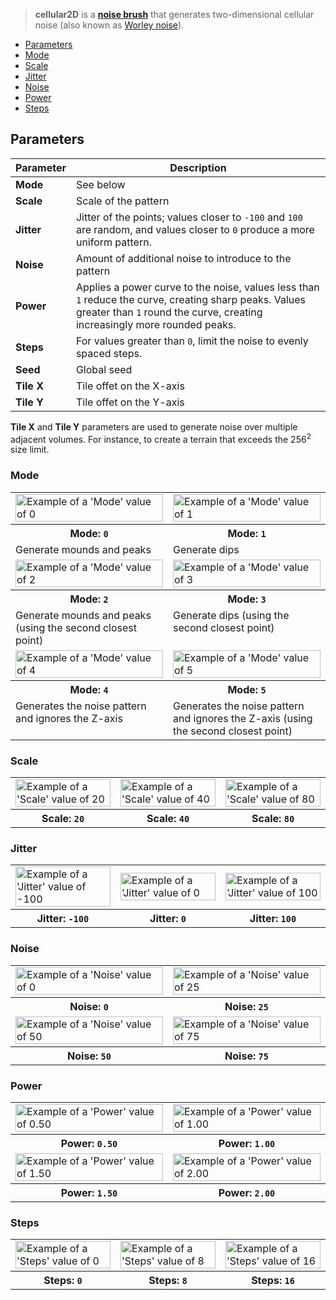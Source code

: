 > **cellular2D** is a **[noise brush](Noise-Brushes)** that generates two-dimensional cellular noise (also known as [Worley noise](https://en.wikipedia.org/wiki/Worley_noise)).

<!-- TOC -->
- [Parameters](#parameters)
- [Mode](#mode)
- [Scale](#scale)
- [Jitter](#jitter)
- [Noise](#noise)
- [Power](#power)
- [Steps](#steps)

## Parameters

Parameter | Description
--------- | -----------
**Mode**   | See below
**Scale**  | Scale of the pattern
**Jitter** | Jitter of the points; values closer to `-100` and `100` are random, and values closer to `0` produce a more uniform pattern.
**Noise**  | Amount of additional noise to introduce to the pattern
**Power**  | Applies a power curve to the noise, values less than `1` reduce the curve, creating sharp peaks. Values greater than `1` round the curve, creating increasingly more rounded peaks.
**Steps**  | For values greater than `0`, limit the noise to evenly spaced steps.
**Seed**   | Global seed
**Tile X** | Tile offet on the X-axis
**Tile Y** | Tile offet on the Y-axis

**Tile X** and **Tile Y** parameters are used to generate noise over multiple adjacent volumes. For instance, to create a terrain that exceeds the 256<sup>2</sup> size limit.

### Mode

<!-- SAMPLE cellular2D mode 2 -->
<table>
	<tr>
		<td width="50%"><img width="100%" src="https://s3.amazonaws.com/misc.lachlanmcdonald.com/magicavoxel-shaders/0.11.2/cellular2D_mode0_compressed.jpg" alt="Example of a 'Mode' value of 0"></td>
		<td width="50%"><img width="100%" src="https://s3.amazonaws.com/misc.lachlanmcdonald.com/magicavoxel-shaders/0.11.2/cellular2D_mode1_compressed.jpg" alt="Example of a 'Mode' value of 1"></td>
	</tr>
	<tr>
		<th>Mode: <code>0</code></th>
		<th>Mode: <code>1</code></th>
	</tr>
	<tr>
		<td valign="top">Generate mounds and peaks</td>
		<td valign="top">Generate dips</td>
	</tr>
	<tr>
		<td width="50%"><img width="100%" src="https://s3.amazonaws.com/misc.lachlanmcdonald.com/magicavoxel-shaders/0.11.2/cellular2D_mode2_compressed.jpg" alt="Example of a 'Mode' value of 2"></td>
		<td width="50%"><img width="100%" src="https://s3.amazonaws.com/misc.lachlanmcdonald.com/magicavoxel-shaders/0.11.2/cellular2D_mode3_compressed.jpg" alt="Example of a 'Mode' value of 3"></td>
	</tr>
	<tr>
		<th>Mode: <code>2</code></th>
		<th>Mode: <code>3</code></th>
	</tr>
	<tr>
		<td valign="top">Generate mounds and peaks (using the second closest point)</td>
		<td valign="top">Generate dips (using the second closest point)</td>
	</tr>
	<tr>
		<td width="50%"><img width="100%" src="https://s3.amazonaws.com/misc.lachlanmcdonald.com/magicavoxel-shaders/0.11.2/cellular2D_mode4_compressed.jpg" alt="Example of a 'Mode' value of 4"></td>
		<td width="50%"><img width="100%" src="https://s3.amazonaws.com/misc.lachlanmcdonald.com/magicavoxel-shaders/0.11.2/cellular2D_mode5_compressed.jpg" alt="Example of a 'Mode' value of 5"></td>
	</tr>
	<tr>
		<th>Mode: <code>4</code></th>
		<th>Mode: <code>5</code></th>
	</tr>
	<tr>
		<td valign="top">Generates the noise pattern and ignores the Z-axis</td>
		<td valign="top">Generates the noise pattern and ignores the Z-axis (using the second closest point)</td>
	</tr>
</table>
<!-- END -->

### Scale

<!-- SAMPLE cellular2D scale 3 -->
<table>
	<tr>
		<td width="33.33%"><img width="100%" src="https://s3.amazonaws.com/misc.lachlanmcdonald.com/magicavoxel-shaders/0.11.2/cellular2D_scale20_compressed.jpg" alt="Example of a 'Scale' value of 20"></td>
		<td width="33.33%"><img width="100%" src="https://s3.amazonaws.com/misc.lachlanmcdonald.com/magicavoxel-shaders/0.11.2/cellular2D_scale40_compressed.jpg" alt="Example of a 'Scale' value of 40"></td>
		<td width="33.33%"><img width="100%" src="https://s3.amazonaws.com/misc.lachlanmcdonald.com/magicavoxel-shaders/0.11.2/cellular2D_scale80_compressed.jpg" alt="Example of a 'Scale' value of 80"></td>
	</tr>
	<tr>
		<th>Scale: <code>20</code></th>
		<th>Scale: <code>40</code></th>
		<th>Scale: <code>80</code></th>
	</tr>
</table>
<!-- END -->

### Jitter

<!-- SAMPLE cellular2D jitter 3 -->
<table>
	<tr>
		<td width="33.33%"><img width="100%" src="https://s3.amazonaws.com/misc.lachlanmcdonald.com/magicavoxel-shaders/0.11.2/cellular2D_jitter-100_compressed.jpg" alt="Example of a 'Jitter' value of -100"></td>
		<td width="33.33%"><img width="100%" src="https://s3.amazonaws.com/misc.lachlanmcdonald.com/magicavoxel-shaders/0.11.2/cellular2D_jitter0_compressed.jpg" alt="Example of a 'Jitter' value of 0"></td>
		<td width="33.33%"><img width="100%" src="https://s3.amazonaws.com/misc.lachlanmcdonald.com/magicavoxel-shaders/0.11.2/cellular2D_jitter100_compressed.jpg" alt="Example of a 'Jitter' value of 100"></td>
	</tr>
	<tr>
		<th>Jitter: <code>-100</code></th>
		<th>Jitter: <code>0</code></th>
		<th>Jitter: <code>100</code></th>
	</tr>
</table>
<!-- END -->

### Noise

<!-- SAMPLE cellular2D noise 2 -->
<table>
	<tr>
		<td width="50%"><img width="100%" src="https://s3.amazonaws.com/misc.lachlanmcdonald.com/magicavoxel-shaders/0.11.2/cellular2D_noise0_compressed.jpg" alt="Example of a 'Noise' value of 0"></td>
		<td width="50%"><img width="100%" src="https://s3.amazonaws.com/misc.lachlanmcdonald.com/magicavoxel-shaders/0.11.2/cellular2D_noise25_compressed.jpg" alt="Example of a 'Noise' value of 25"></td>
	</tr>
	<tr>
		<th>Noise: <code>0</code></th>
		<th>Noise: <code>25</code></th>
	</tr>
	<tr>
		<td width="50%"><img width="100%" src="https://s3.amazonaws.com/misc.lachlanmcdonald.com/magicavoxel-shaders/0.11.2/cellular2D_noise50_compressed.jpg" alt="Example of a 'Noise' value of 50"></td>
		<td width="50%"><img width="100%" src="https://s3.amazonaws.com/misc.lachlanmcdonald.com/magicavoxel-shaders/0.11.2/cellular2D_noise75_compressed.jpg" alt="Example of a 'Noise' value of 75"></td>
	</tr>
	<tr>
		<th>Noise: <code>50</code></th>
		<th>Noise: <code>75</code></th>
	</tr>
</table>
<!-- END -->

### Power

<!-- SAMPLE cellular2D power 2 -->
<table>
	<tr>
		<td width="50%"><img width="100%" src="https://s3.amazonaws.com/misc.lachlanmcdonald.com/magicavoxel-shaders/0.11.2/cellular2D_power050_compressed.jpg" alt="Example of a 'Power' value of 0.50"></td>
		<td width="50%"><img width="100%" src="https://s3.amazonaws.com/misc.lachlanmcdonald.com/magicavoxel-shaders/0.11.2/cellular2D_power100_compressed.jpg" alt="Example of a 'Power' value of 1.00"></td>
	</tr>
	<tr>
		<th>Power: <code>0.50</code></th>
		<th>Power: <code>1.00</code></th>
	</tr>
	<tr>
		<td width="50%"><img width="100%" src="https://s3.amazonaws.com/misc.lachlanmcdonald.com/magicavoxel-shaders/0.11.2/cellular2D_power150_compressed.jpg" alt="Example of a 'Power' value of 1.50"></td>
		<td width="50%"><img width="100%" src="https://s3.amazonaws.com/misc.lachlanmcdonald.com/magicavoxel-shaders/0.11.2/cellular2D_power200_compressed.jpg" alt="Example of a 'Power' value of 2.00"></td>
	</tr>
	<tr>
		<th>Power: <code>1.50</code></th>
		<th>Power: <code>2.00</code></th>
	</tr>
</table>
<!-- END -->

### Steps

<!-- SAMPLE cellular2D steps 3 -->
<table>
	<tr>
		<td width="33.33%"><img width="100%" src="https://s3.amazonaws.com/misc.lachlanmcdonald.com/magicavoxel-shaders/0.11.2/cellular2D_steps0_compressed.jpg" alt="Example of a 'Steps' value of 0"></td>
		<td width="33.33%"><img width="100%" src="https://s3.amazonaws.com/misc.lachlanmcdonald.com/magicavoxel-shaders/0.11.2/cellular2D_steps8_compressed.jpg" alt="Example of a 'Steps' value of 8"></td>
		<td width="33.33%"><img width="100%" src="https://s3.amazonaws.com/misc.lachlanmcdonald.com/magicavoxel-shaders/0.11.2/cellular2D_steps16_compressed.jpg" alt="Example of a 'Steps' value of 16"></td>
	</tr>
	<tr>
		<th>Steps: <code>0</code></th>
		<th>Steps: <code>8</code></th>
		<th>Steps: <code>16</code></th>
	</tr>
</table>
<!-- END -->
